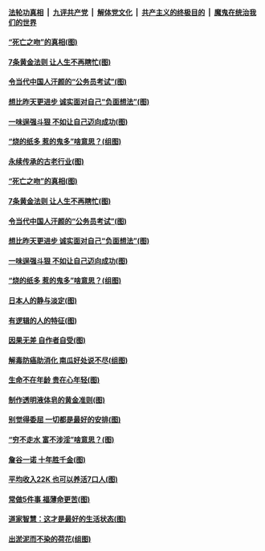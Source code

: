 

####  [法轮功真相](../../../../basic/blob/master/README.md?t=07040102) &nbsp;|&nbsp; [九评共产党](../../../../9ping.md/blob/master/README.md?t=07040102) &nbsp;|&nbsp; [解体党文化](../../../../jtdwh.md/blob/master/README.md?t=07040102)  &nbsp;|&nbsp; [共产主义的终极目的](../../../../gczydzjmd.md/blob/master/README.md?t=07040102) &nbsp;|&nbsp; [魔鬼在统治我们的世界](../../../../mgztzwmdsj.md/blob/master/README.md?t=07040102) 

#### [“死亡之吻”的真相(图)](../pages/p8/938205.md?t=07040102) 

#### [7条黄金法则 让人生不再瞎忙(图)](../pages/p8/938472.md?t=07040102) 

#### [令当代中国人汗颜的“公务员考试”(图)](../pages/p8/938246.md?t=07040102) 

#### [想比昨天更进步 诚实面对自己“负面想法”(图)](../pages/p8/938419.md?t=07040102) 

#### [一味逞强斗狠 不如让自己迈向成功(图)](../pages/p8/937701.md?t=07040102) 

#### [“烧的纸多 惹的鬼多”啥意思？(组图)](../pages/p8/938393.md?t=07040102) 

#### [永续传承的古老行业(图)](../pages/p8/938548.md?t=07040102) 

#### [“死亡之吻”的真相(图)](../pages/p8/938205.md?t=07040102) 

#### [7条黄金法则 让人生不再瞎忙(图)](../pages/p8/938472.md?t=07040102) 

#### [令当代中国人汗颜的“公务员考试”(图)](../pages/p8/938246.md?t=07040102) 

#### [想比昨天更进步 诚实面对自己“负面想法”(图)](../pages/p8/938419.md?t=07040102) 

#### [一味逞强斗狠 不如让自己迈向成功(图)](../pages/p8/937701.md?t=07040102) 

#### [“烧的纸多 惹的鬼多”啥意思？(组图)](../pages/p8/938393.md?t=07040102) 

#### [日本人的静与淡定(图)](../pages/p8/936769.md?t=07040102) 

#### [有逻辑的人的特征(图)](../pages/p8/938239.md?t=07040102) 

#### [因果无差 自作者自受(图)](../pages/p8/938272.md?t=07040102) 

#### [解毒防癌助消化 南瓜好处说不尽(组图)](../pages/p8/937975.md?t=07040102) 

#### [生命不在年龄 贵在心年轻(图)](../pages/p8/937698.md?t=07040102) 

#### [制作透明液体皂的黄金准则(图)](../pages/p8/938207.md?t=07040102) 

#### [别觉得委屈 一切都是最好的安排(图)](../pages/p8/921940.md?t=07040102) 

#### [“穷不走水 富不涉淫”啥意思？(图)](../pages/p8/938176.md?t=07040102) 

#### [詹谷一诺 十年胜千金(图)](../pages/p8/937705.md?t=07040102) 

#### [平均收入22K 也可以养活7口人(图)](../pages/p8/938104.md?t=07040102) 

#### [常做5件事 福薄命更苦(图)](../pages/p8/937990.md?t=07040102) 

#### [道家智慧：这才是最好的生活状态(图)](../pages/p8/900827.md?t=07040102) 

#### [出淤泥而不染的荷花(组图)](../pages/p8/937863.md?t=07040102) 

